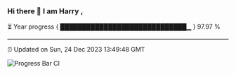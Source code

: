 ### Hi there 👋 I am Harry , 

⏳ Year progress { █████████████████████████████▁ } 97.97 %

---

⏰ Updated on Sun, 24 Dec 2023 13:49:48 GMT

![Progress Bar CI](https://github.com/duykhang68/duykhang68/workflows/Progress%20Bar%20CI/badge.svg)

